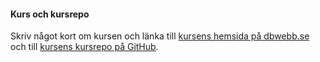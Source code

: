 #### Kurs och kursrepo

Skriv något kort om kursen och länka till [kursens hemsida på dbwebb.se](XXX) och till [kursens kursrepo på GitHub](XXX).
